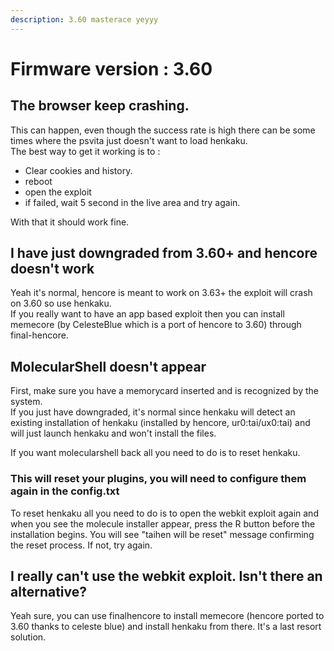 ```yaml
---
description: 3.60 masterace yeyyy
---
```


# Firmware version : 3.60

## The browser keep crashing.

This can happen, even though the success rate is high there can be some times where the psvita just doesn't want to load henkaku.  
The best way to get it working is to :

* Clear cookies and history.
* reboot
* open the exploit
* if failed, wait 5 second in the live area and try again.

With that it should work fine.  


## I have just downgraded from 3.60+ and hencore doesn't work

Yeah it's normal, hencore is meant to work on 3.63+ the exploit will crash on 3.60 so use henkaku.  
If you really want to have an app based exploit then you can install memecore \(by CelesteBlue which is a port of hencore to 3.60\) through final-hencore.



## MolecularShell doesn't appear

First, make sure you have a memorycard inserted and is recognized by the system.   
If you just have downgraded, it's normal since henkaku will detect an existing installation of henkaku \(installed by hencore, ur0:tai/ux0:tai\) and will just launch henkaku and won't install the files.  
  
If you want molecularshell back all you need to do is to reset henkaku. 

### This will reset your plugins, you will need to configure them again in the config.txt

To reset henkaku all you need to do is to open the webkit exploit again and when you see the molecule installer appear, press the R button before the installation begins. You will see "taihen will be reset" message confirming the reset process. If not, try again.

  


## I really can't use the webkit exploit. Isn't there an alternative?

Yeah sure, you can use finalhencore to install memecore \(hencore ported to 3.60 thanks to celeste blue\) and install henkaku from there. It's a last resort solution.

